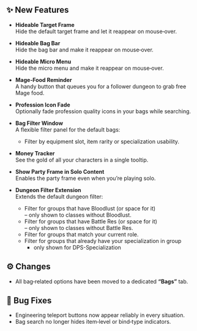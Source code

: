 ## ✨ New Features

- **Hideable Target Frame**  
  Hide the default target frame and let it reappear on mouse‑over.

- **Hideable Bag Bar**  
  Hide the bag bar and make it reappear on mouse‑over.

- **Hideable Micro Menu**  
  Hide the micro menu and make it reappear on mouse‑over.

- **Mage‑Food Reminder**  
  A handy button that queues you for a follower dungeon to grab free Mage food.

- **Profession Icon Fade**  
  Optionally fade profession quality icons in your bags while searching.

- **Bag Filter Window**  
  A flexible filter panel for the default bags:

  - Filter by equipment slot, item rarity or specialization usability.

- **Money Tracker**  
  See the gold of all your characters in a single tooltip.

- **Show Party Frame in Solo Content**  
  Enables the party frame even when you’re playing solo.

- **Dungeon Filter Extension**  
  Extends the default dungeon filter:
  - Filter for groups that have Bloodlust (or space for it)  
    – only shown to classes without Bloodlust.
  - Filter for groups that have Battle Res (or space for it)  
    – only shown to classes without Battle Res.
  - Filter for groups that match your current role.
  - Filter for groups that already have your specialization in group
    - only shown for DPS-Specialization

## ⚙️ Changes

- All bag‑related options have been moved to a dedicated **“Bags”** tab.

## 🐛 Bug Fixes

- Engineering teleport buttons now appear reliably in every situation.
- Bag search no longer hides item‑level or bind‑type indicators.
